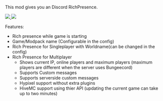 This mod gives you an Discord RichPresence.

[![](http://cf.way2muchnoise.eu/short_300569.svg) ![](http://cf.way2muchnoise.eu/versions/For%20MC_300569_all.svg)](https://www.curseforge.com/minecraft/mc-mods/discordrpc)


Features:
- Rich presence while game is starting
- Game/Modpack name (Configurable in the config)
- Rich Presence for Singleplayer with Worldname(can be changed in the config)
- Rich Presence for Multiplayer
  - Shows current IP, online players and maximum players (maximum players are different when the server uses Bungeecord)
  - Supports Custom messages
  - Supports serverside custom messages
  - Hypixel support without extra plugins
  - HiveMC support using thier API (updating the current game can take up to two minutes)
